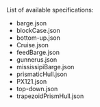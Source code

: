 List of available specifications:
* barge.json
* blockCase.json
* bottom-up.json
* Cruise.json
* feedBarge.json
* gunnerus.json
* mississipiBarge.json
* prismaticHull.json
* PX121.json
* top-down.json
* trapezoidPrismHull.json